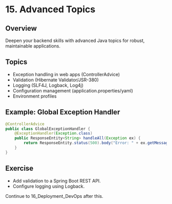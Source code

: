 # 15. Advanced Topics

## Overview
Deepen your backend skills with advanced Java topics for robust, maintainable applications.

## Topics
- Exception handling in web apps (ControllerAdvice)
- Validation (Hibernate Validator/JSR-380)
- Logging (SLF4J, Logback, Log4j)
- Configuration management (application.properties/yaml)
- Environment profiles

## Example: Global Exception Handler
```java
@ControllerAdvice
public class GlobalExceptionHandler {
    @ExceptionHandler(Exception.class)
    public ResponseEntity<String> handleAll(Exception ex) {
        return ResponseEntity.status(500).body("Error: " + ex.getMessage());
    }
}
```

## Exercise
- Add validation to a Spring Boot REST API.
- Configure logging using Logback.

Continue to 16_Deployment_DevOps after this.
